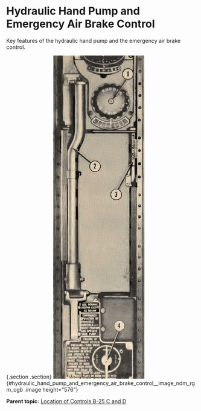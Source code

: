 
Hydraulic Hand Pump and Emergency Air Brake Control
===================================================


Key features of the hydraulic hand pump and the emergency air brake
control.

 {.section .section}
![](../images/hydraulic_hand_pump_and_emergency_brake_control.png){#hydraulic_hand_pump_and_emergency_air_brake_control__image_ndm_rgm_cgb
.image height="576"}





**Parent topic:** [Location of Controls B-25 C and
D](../topics/location_of_controls_b_25_c_and_d.md "An overview of the airplane's key controls and their locations.")



